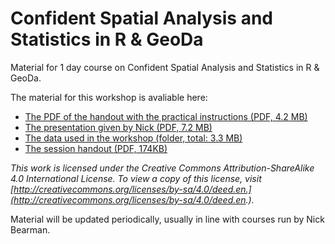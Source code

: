 # Confident Spatial Analysis and Statistics in R & GeoDa
Material for 1 day course on Confident Spatial Analysis and Statistics in R & GeoDa.

The material for this workshop is avaliable here:  
- [The PDF of the handout with the practical instructions (PDF, 4.2 MB)](https://github.com/nickbearman/confident-spatial-analysis/releases/download/4.1/confident-spatial-analysis.pdf)  
- [The presentation given by Nick (PDF, 7.2 MB)](https://github.com/nickbearman/confident-spatial-analysis/releases/download/4.1/presentation.pdf)  
- [The data used in the workshop (folder, total: 3.3 MB)](https://github.com/nickbearman/intermediate-r-spatial-analysis/tree/master/data)
- [The session handout (PDF, 174KB)](https://github.com/nickbearman/confident-spatial-analysis/releases/download/4.1/handout_csa_r_southampton.pdf) 

*This work is licensed under the Creative Commons Attribution-ShareAlike 4.0 International License. To view a copy of this license, visit [http://creativecommons.org/licenses/by-sa/4.0/deed.en.](http://creativecommons.org/licenses/by-sa/4.0/deed.en.).* 

Material will be updated periodically, usually in line with courses run by Nick Bearman. 

